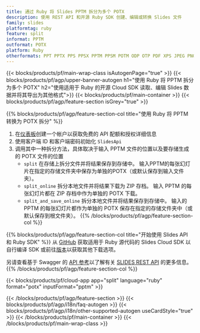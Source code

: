 ```yaml
---
title: 通过 Ruby 将 Slides PPTM 拆分为多个 POTX
description: 使用 REST API 和开源 Ruby SDK 创建、编辑或转换 Slides 文件
family: slides
platformtag: ruby
feature: split
informat: PPTM
outformat: POTX
platform: Ruby
otherformats: PPT PPTX PPS PPSX PPTM PPSM POTM ODP OTP PDF XPS JPEG PNG BMP TIFF SVG HTML5 GIF XAML
---
```


{{< blocks/products/pf/main-wrap-class isAutogenPage="true" >}}
{{< blocks/products/pf/agp/upper-banner-autogen h1="使用 Ruby 将 PPTM 拆分为多个 POTX" h2="使用适用于 Ruby 的开源 Cloud SDK 读取、编辑 Slides 数据并将其导出为其他格式">}}
{{< blocks/products/pf/main-container >}}
{{< blocks/products/pf/agp/feature-section isGrey="true" >}}

{{% blocks/products/pf/agp/feature-section-col title="使用 Ruby 将 PPTM 转换为 POTX 拆分" %}}
1. 在<a href="https://dashboard.aspose.cloud/">仪表板</a>创建一个帐户以获取免费的 API 配额和授权详细信息
1. 使用客户端 ID 和客户端密码初始化 ```SlidesApi```
1. 调用其中一种拆分方法，具体取决于输入 PPTM 文件的位置以及要存储生成的 POTX 文件的位置
    - ```split``` 在存储上拆分文件并将结果保存到存储中。 输入PPTM的每张幻灯片在指定的存储文件夹中保存为单独的POTX（或默认保存到输入文件夹）。
    - ```split_online``` 拆分本地文件并将结果下载为 ZIP 存档。 输入 PPTM 的每张幻灯片都在 ZIP 存档中作为单独的 POTX 下载。
    - ```split_and_save_online``` 拆分本地文件并将结果保存到存储中。 输入的 PPTM 的每张幻灯片都作为单独的 POTX 保存在指定的存储文件夹中（或默认保存到根文件夹）。
{{% /blocks/products/pf/agp/feature-section-col %}}

{{% blocks/products/pf/agp/feature-section-col title="开始使用 Slides API 和 Ruby SDK" %}}
从 [GitHub](https://github.com/aspose-slides-cloud/aspose-slides-cloud-ruby) 获取适用于 Ruby 源代码的 Slides Cloud SDK 以自行编译 SDK 或前往[版本](https://releases.aspose.cloud/)以获取其他下载选项。
 
另请查看基于 Swagger 的 [API 参考](https://apireference.aspose.cloud/slides/)以了解有关 [SLIDES REST API](https://products.aspose.cloud/slides/curl/) 的更多信息。
{{% /blocks/products/pf/agp/feature-section-col %}}

{{< blocks/products/pf/cloud-app app="split" language="ruby" format="potx" inputFormat="pptm" >}}

{{< /blocks/products/pf/agp/feature-section >}}
{{< blocks/products/pf/agp/i18n/faq-autogen >}}
{{< blocks/products/pf/agp/i18n/other-supported-autogen useCardStyle="true" >}}
{{< /blocks/products/pf/main-container >}}
{{< /blocks/products/pf/main-wrap-class >}}
